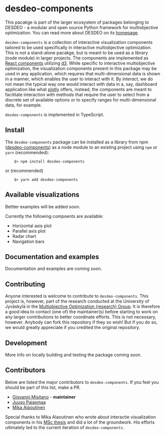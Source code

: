 # desdeo-components
This pacakge is part of the larger ecosystem of packages belonging to DESDEO - a modular and open source
Python framework for multiobjective optimization. You can read more about DESDEO on
its [homepage](https://desdeo.it.jyu.fi/about).

`desdeo-components` is a collection of interactive visualization components tailored to be used specifically
in interactive multiobjective optimization. This is not a stand-alone pacakge, but is meant to be used
as a library (node module)
in larger projects. The components are implemented as [React components](https://reactjs.org/)
utilizing [d3](https://d3js.org/). While specific to interactive multiobjective optimization, the
visualization components present in this package may be used in any application, which requires that
multi-dimensional data is shown in a manner, which enables the user to interact with it. By _interact_,
we do not mean the typical way one would interact with data in a, say, dashboard application like
what [plotly](https://plotly.com/) offers, instead, the components are meant to facilitate interaction with
methods that require the user to select from a discrete set of available options or to specify
ranges for multi-dimensional data, for example.

`desdeo-components` is implemented in TypeScript.

## Install
The `desdeo-components` package can be installed as a library from npm
([desdeo-components](https://www.npmjs.com/package/desdeo-components))
as a node module to an existing project using `npm` or `yarn` (recommended):

```
    $> npm install desdeo-components
```

or (recommended)

```
    $> yarn add desdeo-components
```

## Available visualizations
Bettter examples will be added soon.

Currently the following compoents are available:
- Horizontal axis plot
- Parallel axis plot
- Radar chart
- Navigation bars

## Documentation and examples
Documentation and examples are coming soon.

## Contributing
Anyone interested is welcome to contribute to `desdeo-components`. This project is, however, part of
the research conducted at the University of Jyväskylä in the
[Multiobjective Optimization (research) Group](http://www.mit.jyu.fi/optgroup/index.html).
It is therefore a good idea to contact (one of) the maintainer(s) before starting to work on any larger
contributions to better coordinate efforts. This is not necessary, however. Anybody can fork this repository if they
so wish! But if you do so, we would greatly appreciate if you credited the original repository.

## Development
More info on locally building and testing the package coming soon.

## Contributors
Below are listed the major contributors to `desdeo-components`. If you feel you should be part of this list, make a PR.
- [Giovanni Misitano](https://github.com/gialmisi) - **maintainer**
- [Juuso Pajasmaa](https://github.com/jpajasmaa)
- [Mika Alaoutinen](https://github.com/mika-alaoutinen)

Special thanks to Mika Alaoutinen who wrote about interactie visualization components in his 
[MSc thesis](https://jyx.jyu.fi/handle/123456789/75938?show=full) and did a lot
of the groundwork. His efforts ultimately led to the current iteration of `desdeo-components`.
